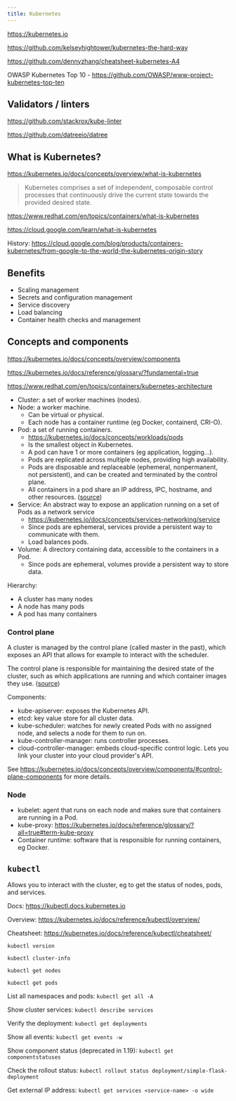 ```yaml
---
title: Kubernetes
---
```


https://kubernetes.io

https://github.com/kelseyhightower/kubernetes-the-hard-way

https://github.com/dennyzhang/cheatsheet-kubernetes-A4

OWASP Kubernetes Top 10 - https://github.com/OWASP/www-project-kubernetes-top-ten

## Validators / linters

https://github.com/stackrox/kube-linter

https://github.com/datreeio/datree

## What is Kubernetes?

https://kubernetes.io/docs/concepts/overview/what-is-kubernetes

> Kubernetes comprises a set of independent, composable control processes that continuously drive the current state towards the provided desired state.

https://www.redhat.com/en/topics/containers/what-is-kubernetes

https://cloud.google.com/learn/what-is-kubernetes

History: https://cloud.google.com/blog/products/containers-kubernetes/from-google-to-the-world-the-kubernetes-origin-story

## Benefits

- Scaling management
- Secrets and configuration management
- Service discovery
- Load balancing
- Container health checks and management

## Concepts and components

https://kubernetes.io/docs/concepts/overview/components

https://kubernetes.io/docs/reference/glossary/?fundamental=true

https://www.redhat.com/en/topics/containers/kubernetes-architecture

- Cluster: a set of worker machines (nodes).
- Node: a worker machine.
  - Can be virtual or physical.
  - Each node has a container runtime (eg Docker, containerd, CRI-O).
- Pod: a set of running containers.
  - https://kubernetes.io/docs/concepts/workloads/pods
  - Is the smallest object in Kubernetes.
  - A pod can have 1 or more containers (eg application, logging...).
  - Pods are replicated across multiple nodes, providing high availability.
  - Pods are disposable and replaceable (ephemeral, nonpermanent, not persistent), and can be created and terminated by the control plane.
  - All containers in a pod share an IP address, IPC, hostname, and other resources. ([source](https://www.redhat.com/en/topics/containers/what-is-kubernetes))
- Service: An abstract way to expose an application running on a set of Pods as a network service
  - https://kubernetes.io/docs/concepts/services-networking/service
  - Since pods are ephemeral, services provide a persistent way to communicate with them.
  - Load balances pods.
- Volume: A directory containing data, accessible to the containers in a Pod.
  - Since pods are ephemeral, volumes provide a persistent way to store data.

Hierarchy:

- A cluster has many nodes
- A node has many pods
- A pod has many containers

### Control plane

A cluster is managed by the control plane (called master in the past), which exposes an API that allows for example to interact with the scheduler.

The control plane is responsible for maintaining the desired state of the cluster, such as which applications are running and which container images they use. ([source](https://www.redhat.com/en/topics/containers/what-is-kubernetes))

Components:

- kube-apiserver: exposes the Kubernetes API.
- etcd: key value store for all cluster data.
- kube-scheduler: watches for newly created Pods with no assigned node, and selects a node for them to run on.
- kube-controller-manager: runs controller processes.
- cloud-controller-manager: embeds cloud-specific control logic. Lets you link your cluster into your cloud provider's API.

See https://kubernetes.io/docs/concepts/overview/components/#control-plane-components for more details.

### Node

- kubelet: agent that runs on each node and makes sure that containers are running in a Pod.
- kube-proxy: https://kubernetes.io/docs/reference/glossary/?all=true#term-kube-proxy
- Container runtime: software that is responsible for running containers, eg Docker.

## `kubectl`

Allows you to interact with the cluster, eg to get the status of nodes, pods, and services.

Docs: https://kubectl.docs.kubernetes.io

Overview: https://kubernetes.io/docs/reference/kubectl/overview/

Cheatsheet: https://kubernetes.io/docs/reference/kubectl/cheatsheet/

`kubectl version`

`kubectl cluster-info`

`kubectl get nodes`

`kubectl get pods`

List all namespaces and pods: `kubectl get all -A`

Show cluster services: `kubectl describe services`

Verify the deployment: `kubectl get deployments`

Show all events: `kubectl get events -w`

Show component status (deprecated in 1.19): `kubectl get componentstatuses`

Check the rollout status: `kubectl rollout status deployment/simple-flask-deployment`

Get external IP address: `kubectl get services <service-name> -o wide`
